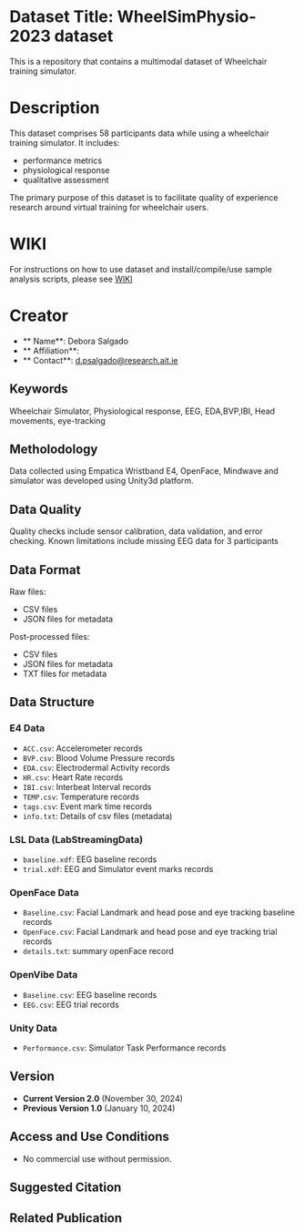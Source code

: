 # Dataset Title: WheelSimPhysio‐2023 dataset

This is a repository that contains a multimodal dataset of Wheelchair training simulator.

# Description
This dataset comprises 58 participants data while using a wheelchair training simulator. It includes:
* performance metrics
* physiological response
* qualitative assessment

The primary purpose of this dataset is to facilitate quality of experience research around virtual training for wheelchair users.

# WIKI
For instructions on how to use dataset and install/compile/use sample analysis scripts, please see [WIKI](https://github.com/deborasal/wheelchair-simulator/wiki/WheelSimPhysio%E2%80%902023/)

# Creator
- ** Name**: Debora Salgado
- ** Affiliation**:
- ** Contact**: d.psalgado@research.ait.ie

## Keywords
Wheelchair Simulator, Physiological response, EEG, EDA,BVP,IBI, Head movements, eye-tracking

## Metholodology
Data collected using Empatica Wristband E4, OpenFace, Mindwave and simulator was developed using Unity3d platform.

## Data Quality
Quality checks include sensor calibration, data validation, and error checking. Known limitations include missing EEG data for 3 participants

## Data Format
Raw files:
- CSV files
- JSON files for metadata
  
Post-processed files:
-  CSV files
-  JSON files for metadata
-  TXT files for metadata

## Data Structure
### E4 Data 
- `ACC.csv`: Accelerometer records
- `BVP.csv`: Blood Volume Pressure records
- `EDA.csv`: Electrodermal Activity records
- `HR.csv`: Heart Rate records
- `IBI.csv`: Interbeat Interval records
- `TEMP.csv`: Temperature records
- `tags.csv`: Event mark time records
- `info.txt`: Details of csv files (metadata)
### LSL Data (LabStreamingData)
- `baseline.xdf`: EEG baseline records 
- `trial.xdf`: EEG and Simulator event marks records
### OpenFace Data 
- `Baseline.csv`: Facial Landmark and head pose and eye tracking baseline records
- `OpenFace.csv`: Facial Landmark and head pose and eye tracking trial records
- `details.txt`: summary openFace record
### OpenVibe Data 
- `Baseline.csv`: EEG baseline records
- `EEG.csv`: EEG trial records
### Unity Data 
- `Performance.csv`: Simulator Task Performance records





## Version
- **Current Version 2.0** (November 30, 2024)
- **Previous Version 1.0** (January 10, 2024)

## Access and Use Conditions
- No commercial use without permission.

## Suggested Citation

## Related Publication


